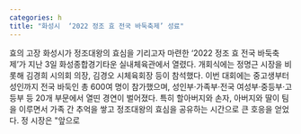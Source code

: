 ```yaml
---
categories: h
title: "화성시  ‘2022 정조 효 전국 바둑축제’ 성료"
---
```

효의 고장 화성시가 정조대왕의 효심을 기리고자 마련한 ‘2022 정조 효 전국 바둑축제’가 지난 3일 화성종합경기타운 실내체육관에서 열렸다. 개회식에는 정명근 시장을 비롯해 김경희 시의회 의장, 김경오 시체육회장 등이 참석했다. 이번 대회에는 중고생부터 성인까지 전국 바둑인 총 600여 명이 참가했으며, 성인부·가족부·전국 여성부·중등부·고등부 등 20개 부문에서 열띤 경연이 벌어졌다. 특히 할아버지와 손자, 아버지와 딸이 팀을 이루면서 가족 간 추억을 쌓고 정조대왕의 효심을 공유하는 시간으로 큰 호응을 얻었다. 정 시장은 "앞으로